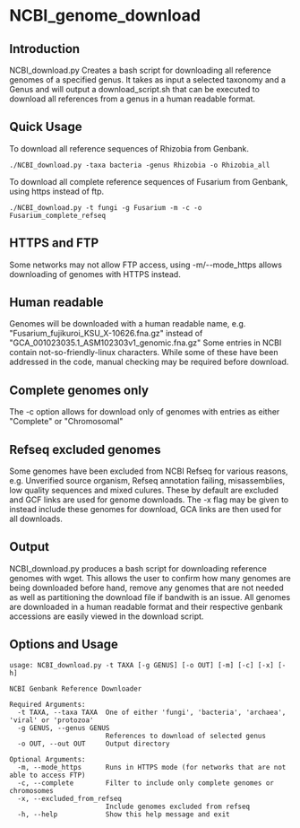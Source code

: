 # NCBI_genome_download
## Introduction
NCBI_download.py Creates a bash script for downloading all reference genomes of a specified genus. It takes as input a selected taxonomy and a Genus and will output a download_script.sh that can be executed to download all references from a genus in a human readable format.

## Quick Usage
To download all reference sequences of Rhizobia from Genbank.

`./NCBI_download.py -taxa bacteria -genus Rhizobia -o Rhizobia_all`

To download all complete reference sequences of Fusarium from Genbank, using https instead of ftp.

`./NCBI_download.py -t fungi -g Fusarium -m -c -o Fusarium_complete_refseq`

## HTTPS and FTP
Some networks may not allow FTP access, using -m/--mode_https allows downloading of genomes with HTTPS instead.

## Human readable
Genomes will be downloaded with a human readable name, e.g. "Fusarium_fujikuroi_KSU_X-10626.fna.gz" instead of "GCA_001023035.1_ASM102303v1_genomic.fna.gz"
Some entries in NCBI contain not-so-friendly-linux characters. While some of these have been addressed in the code, manual checking may be required before download.

## Complete genomes only
The -c option allows for download only of genomes with entries as either "Complete" or "Chromosomal"

## Refseq excluded genomes
Some genomes have been excluded from NCBI Refseq for various reasons, e.g. Unverified source organism, Refseq annotation failing, misassemblies, low quality sequences and mixed culures. These by default are excluded and GCF links are used for genome downloads. The -x flag may be given to instead include these genomes for download, GCA links are then used for all downloads.

## Output
NCBI_download.py produces a bash script for downloading reference genomes with wget. This allows the user to confirm how many genomes are being downloaded before hand, remove any genomes that are not needed as well as partitioning the download file if bandwith is an issue. All genomes are downloaded in a human readable format and their respective genbank accessions are easily viewed in the download script.

## Options and Usage
```
usage: NCBI_download.py -t TAXA [-g GENUS] [-o OUT] [-m] [-c] [-x] [-h]

NCBI Genbank Reference Downloader

Required Arguments:
  -t TAXA, --taxa TAXA  One of either 'fungi', 'bacteria', 'archaea', 'viral' or 'protozoa'
  -g GENUS, --genus GENUS
                        References to download of selected genus
  -o OUT, --out OUT     Output directory

Optional Arguments:
  -m, --mode_https      Runs in HTTPS mode (for networks that are not able to access FTP)
  -c, --complete        Filter to include only complete genomes or chromosomes
  -x, --excluded_from_refseq
                        Include genomes excluded from refseq
  -h, --help            Show this help message and exit
```
